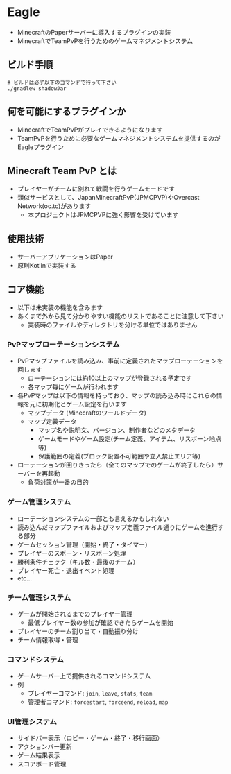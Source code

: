 # Eagle

- MinecraftのPaperサーバーに導入するプラグインの実装
- MinecraftでTeamPvPを行うためのゲームマネジメントシステム


## ビルド手順

```shell
# ビルドは必ず以下のコマンドで行って下さい
./gradlew shadowJar
```

## 何を可能にするプラグインか

- MinecraftでTeamPvPがプレイできるようになります
- TeamPvPを行うために必要なゲームマネジメントシステムを提供するのがEagleプラグイン


## Minecraft Team PvP とは

- プレイヤーがチームに別れて戦闘を行うゲームモードです
- 類似サービスとして、JapanMinecraftPvP(JPMCPVP)やOvercast Network(oc.tc)があります
  - 本プロジェクトはJPMCPVPに強く影響を受けています


## 使用技術

- サーバーアプリケーションはPaper
- 原則Kotlinで実装する


## コア機能

- 以下は未実装の機能を含みます
- あくまで外から見て分かりやすい機能のリストであることに注意して下さい
  - 実装時のファイルやディレクトリを分ける単位ではありません

### PvPマップローテーションシステム

- PvPマップファイルを読み込み、事前に定義されたマップローテーションを回します
  - ローテーションには約10以上のマップが登録される予定です
  - 各マップ毎にゲームが行われます
- 各PvPマップは以下の情報を持っており、マップの読み込み時にこれらの情報を元に初期化とゲーム設定を行います
  - マップデータ (Minecraftのワールドデータ)
  - マップ定義データ
    - マップ名や説明文、バージョン、制作者などのメタデータ
    - ゲームモードやゲーム設定(チーム定義、アイテム、リスポーン地点等)
    - 保護範囲の定義(ブロック設置不可範囲や立入禁止エリア等)
- ローテーションが回りきったら（全てのマップでのゲームが終了したら）サーバーを再起動
  - 負荷対策が一番の目的


### ゲーム管理システム

- ローテーションシステムの一部とも言えるかもしれない
- 読み込んだマップファイルおよびマップ定義ファイル通りにゲームを進行する部分
- ゲームセッション管理（開始・終了・タイマー）
- プレイヤーのスポーン・リスポーン処理
- 勝利条件チェック（キル数・最後のチーム）
- プレイヤー死亡・退出イベント処理
- etc...


### チーム管理システム

- ゲームが開始されるまでのプレイヤー管理
  - 最低プレイヤー数の参加が確認できたらゲームを開始
- プレイヤーのチーム割り当て・自動振り分け
- チーム情報取得・管理


### コマンドシステム

- ゲームサーバー上で提供されるコマンドシステム
- 例
  - プレイヤーコマンド: `join`, `leave`, `stats`, `team`
  - 管理者コマンド: `forcestart`, `forceend`, `reload`, `map`


### UI管理システム

- サイドバー表示（ロビー・ゲーム・終了・移行画面）
- アクションバー更新
- ゲーム結果表示
- スコアボード管理
